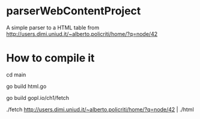 # parserWebContentProject
A simple parser to a HTML table from http://users.dimi.uniud.it/~alberto.policriti/home/?q=node/42 

# How to compile it
cd main

go build html.go

go build gopl.io/ch1/fetch

./fetch http://users.dimi.uniud.it/~alberto.policriti/home/?q=node/42 | ./html
